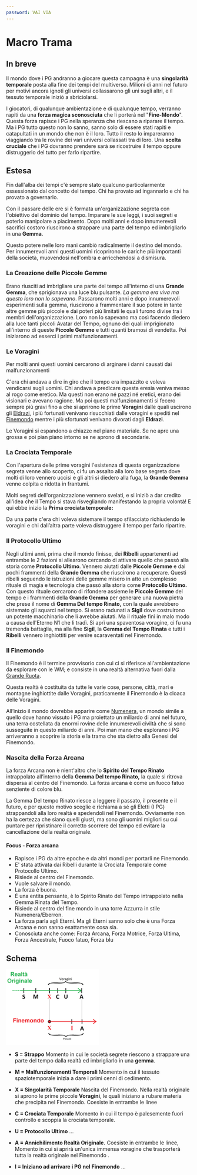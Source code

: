 ```yaml
---
password: VAI VIA
---
```


# Macro Trama

## In breve

Il mondo dove i PG andranno a giocare questa campagna è una **singolarità temporale** posta alla fine dei tempi del
multiverso. Milioni di anni nel futuro per motivi ancora ignoti gli universi collassarono gli uni sugli altri, e il
tessuto temporale iniziò a sbriciolarsi.

I giocatori, di qualunque ambientazione e di qualunque tempo, verranno rapiti da una **forza magica sconosciuta** che li
porterà nel "**Fine-Mondo**". Questa forza rapisce i PG nella speranza che riescano a riparare il tempo. Ma i PG tutto
questo non lo sanno, sanno solo di essere stati rapiti e catapultati in un mondo che non è il loro. Tutto il resto lo
impareranno viaggiando tra le rovine dei vari universi collassati tra di loro. Una **scelta cruciale** che i PG dovranno
prendere sarà se ricostruire il tempo oppure distruggerlo del tutto per farlo ripartire.

## Estesa

Fin dall'alba dei tempi c'è sempre stato qualcuno particolarmente ossessionato dal concetto del tempo. Chi ha provato ad
ingannarlo e chi ha provato a governarlo.

Con il passare delle ere si è formata un'organizzazione segreta con l'obiettivo del dominio del tempo. Imparare le sue
leggi, i suoi segreti e poterlo manipolare a piacimento. Dopo molti anni e dopo innumerevoli sacrifici costoro
riuscirono a strappare una parte del tempo ed imbrigliarlo in una **Gemma**.

Questo potere nelle loro mani cambiò radicalmente il destino del mondo. Per innumerevoli anni questi uomini ricoprirono
le cariche più importanti della società, muovendosi nell'ombra e arricchendosi a dismisura.

### La Creazione delle Piccole Gemme

Erano riusciti ad imbrigliare una parte del tempo all'interno di una **Grande Gemma**, che sprigionava una luce blu
pulsante. *La gemma era viva ma questo loro non lo sapevano*. Passarono molti anni e dopo innumerevoli esperimenti sulla
gemma, riuscirono a frammentare il suo potere in tante altre gemme più piccole e dai poteri più limitati le quali furono
divise tra i membri dell'organizzazione. Loro non lo sapevano ma così facendo diedero alla luce tanti piccoli Avatar del
Tempo, ognuno dei quali imprigionato all'interno di queste **Piccole Gemme** e tutti quanti bramosi di vendetta. Poi
iniziarono ad esserci i primi malfunzionamenti.

### Le Voragini

Per molti anni questi uomini cercarono di arginare i danni causati dai malfunzionamenti

C'era chi andava a dire in giro che il tempo era impazzito e voleva vendicarsi sugli uomini. Chi andava a predicare
questa eresia veniva messo al rogo come eretico. Ma questi non erano né pazzi né eretici, erano dei visionari e avevano
ragione. Ma poi questi malfunzionamenti si fecero sempre più gravi fino a che si aprirono le prime **Voragini** dalle
quali uscirono
gli [Eldrazi](https://www.google.com/search?q=Eldrazi&rlz=1C1CHBF_itIT918IT919&sxsrf=ALiCzsY7VoLvcjkYTRtYVwA5f8qgPm1qfA:1660120882981&source=lnms&tbm=isch&sa=X&ved=2ahUKEwi5hY6c8Lv5AhVEiv0HHbNMBywQ_AUoAXoECAIQAw&biw=1366&bih=625&dpr=1),
i più fortunati venivano risucchiati dalle voragini e spediti
nel [Finemondo](https://docs.google.com/document/d/12q_kbx_nq69tsjqRfSlPmmNfVyUc7Wvf/edit#heading=h.5ilxe8ph362j) mentre
i più sfortunati venivano divorati dagli **Eldrazi**.

Le Voragini si espandono a chiazze nel piano materiale. Se ne apre una grossa e poi pian piano intorno se ne aprono di
secondarie.

### La Crociata Temporale

Con l'apertura delle prime voragini l'esistenza di questa organizzazione segreta venne allo scoperto, ci fu un assalto
alla loro base segreta dove molti di loro vennero uccisi e gli altri si diedero alla fuga, la **Grande Gemma** venne
colpita e ridotta in frantumi.

Molti segreti dell'organizzazione vennero svelati, e si iniziò a dar credito all'idea che il Tempo si stava risvegliando
manifestando la propria volontà! E qui ebbe inizio la **Prima crociata temporale:**

Da una parte c'era chi voleva sistemare il tempo sfilacciato richiudendo le voragini e chi dall’altra parte voleva
distruggere il tempo per farlo ripartire.

### Il Protocollo Ultimo

Negli ultimi anni, prima che il mondo finisse, dei **Ribelli** appartenenti ad entrambe le 2 fazioni si allearono
cercando di attivare quello che passò alla storia come **Protocollo Ultimo**. Vennero aiutati dalle **Piccole Gemme** e
dai pochi frammenti della **Grande Gemma** che riuscirono a recuperare. Questi ribelli seguendo le istruzioni delle
gemme misero in atto un complesso rituale di magia e tecnologia che passò alla storia come **Protocollo Ultimo.** Con
questo rituale cercarono di rifondere assieme le **Piccole Gemme** del tempo e i frammenti della **Grande Gemma** per
generare una nuova pietra che prese il nome di **Gemma Del tempo Rinato,** con la quale avrebbero sistemato gli squarci
nel tempo. Si erano radunati a **Sigil** dove costruirono un potente macchinario che li avrebbe aiutati. Ma il rituale
finì in malo modo a causa dell'Eterno N1 che li tradì. Si aprì una spaventosa voragine, ci fu una tremenda battaglia, ma
alla fine **Sigil**, la **Gemma del Tempo Rinata** e tutti i **Ribelli** vennero inghiottiti per venire scaraventati nel
Finemondo.

### Il Finemondo

Il Finemondo è il termine provvisorio con cui ci si riferisce all'ambientazione da esplorare con le WM; e consiste in
una realtà alternativa fuori dalla [Grande Ruota](https://dungeonsanddragons.fandom.com/it/wiki/Multiverso).

Questa realtà è costituita da tutte le varie cose, persone, città, mari e montagne inghiottite dalle Voragini,
praticamente il Finemondo è la cloaca delle Voragini.

All’inizio il mondo dovrebbe apparire come [Numenera](https://it.wikipedia.org/wiki/Numenera), un mondo simile a quello
dove hanno vissuto i PG ma proiettato un miliardo di anni nel futuro, una terra costellata da enormi rovine delle
innumerevoli civiltà che si sono susseguite in questo miliardo di anni. Poi man mano che esplorano i PG arriveranno a
scoprire la storia e la trama che sta dietro alla Genesi del Finemondo.

### Nascita della Forza Arcana

La forza Arcana non è nient'altro che lo **Spirito del Tempo Rinato** intrappolato all’interno della **Gemma Del tempo
Rinato,** la quale si ritrova dispersa al centro del Finemondo. La forza arcana è come un fuoco fatuo senziente di
colore blu.

La Gemma Del tempo Rinato riesce a leggere il passato, il presente e il futuro, e per questo motivo sceglie e richiama a
sé gli Eletti (I PG) strappandoli alla loro realtà e spedendoli nel Finemondo. Ovviamente non ha la certezza che siano
quelli giusti, ma sono gli uomini migliori su cui puntare per ripristinare il corretto scorrere del tempo ed evitare la
cancellazione della realtà originale.

#### Focus - Forza arcana

- Rapisce i PG da altre epoche e da altri mondi per portarli ne Finemondo.
- E' stata attivata dai Ribelli durante la Crociata Temporale come Protocollo Ultimo.
- Risiede al centro del Finemondo.
- Vuole salvare il mondo.
- La forza è buona.
- È una entita pensante, è lo Spirito Rinato del Tempo intrappolato nella Gemma Rinata del Tempo.
- Risiede al centro del fine mondo in una torre Azzurra in stile Numenera/Eberron.
- La forza parla agli Eterni. Ma gli Eterni sanno solo che è una Forza Arcana e non sanno esattamente cosa sia.
- Conosciuta anche come: Forza Arcana, Forza Motrice, Forza Ultima, Forza Ancestrale, Fuoco fatuo, Forza blu

## Schema

<img src="../../img/timeline.png" width="50%"/>

- **S = Strappo**
  Momento in cui le società segrete riescono a strappare una parte del tempo dalla realtà ed imbrigliarlo in una
  **gemma**.

- **M = Malfunzionamenti Temporali**
  Momento in cui il tessuto spaziotemporale inizia a dare i primi cenni di cedimento.

- **X = Singolarità Temporale**
  Nascita del Finemondo. Nella realtà originale si aprono le prime piccole **Voragini**, le quali iniziano a rubare
  materia che precipita nel Finemondo.
  Coesiste in entrambe le linee

- **C = Crociata Temporale**
  Momento in cui il tempo è palesemente fuori controllo e scoppia la crociata temporale.

- **U = Protocollo Ultimo**
  …

- **A = Annichilimento Realtà Originale.**
  Coesiste in entrambe le linee, Momento in cui si aprirà un'unica immensa voragine che trasporterà tutta la realtà
  originale nel Finemondo .

- **I = Iniziano ad arrivare i PG nel Finemondo**
  …